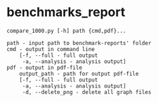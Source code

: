 # benchmarks_report

    compare_1000.py [-h] path {cmd,pdf}...

    path - input path to benchmark-reports' folder
    cmd - output in command line
        [-f, --full - full output
         -a, --analysis - analysis output]
    pdf - output in pdf-file
        output_path - path for output pdf-file
        [-f, --full - full output
         -a, --analysis - analysis output]
         -d, --delete_png - delete all graph files